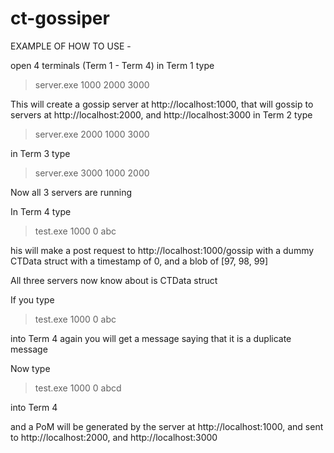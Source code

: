 # ct-gossiper

EXAMPLE OF HOW TO USE -

open 4 terminals (Term 1 - Term 4)
in Term 1 type
  > server.exe 1000 2000 3000 

This will create a gossip server at http://localhost:1000, that will gossip to servers at http://localhost:2000, and http://localhost:3000
in Term 2 type
  > server.exe 2000 1000 3000 

in Term 3 type
  > server.exe 3000 1000 2000 

Now all 3 servers are running

In Term 4 type
  > test.exe 1000 0 abc

his will make a post request to http://localhost:1000/gossip with a dummy CTData struct with a timestamp of 0, and a blob of [97, 98, 99]

All three servers now know about is CTData struct

If you type
  > test.exe 1000 0 abc

into Term 4 again you will get a message saying that it is a duplicate message

Now type 
  > test.exe 1000 0 abcd

into Term 4

and a PoM will be generated by the server at http://localhost:1000, and sent to http://localhost:2000, and http://localhost:3000
